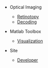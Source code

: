 <!-- docs/_sidebar.md -->

* Optical Imaging
  * [Retinotopy](/RetinoProj/README.md)
  * [Decoding](decoding.md)

* Matlab Toolbox
  * [Visualization](configuration.md)

* Site
  * [Developer](/Develope_site.md)
